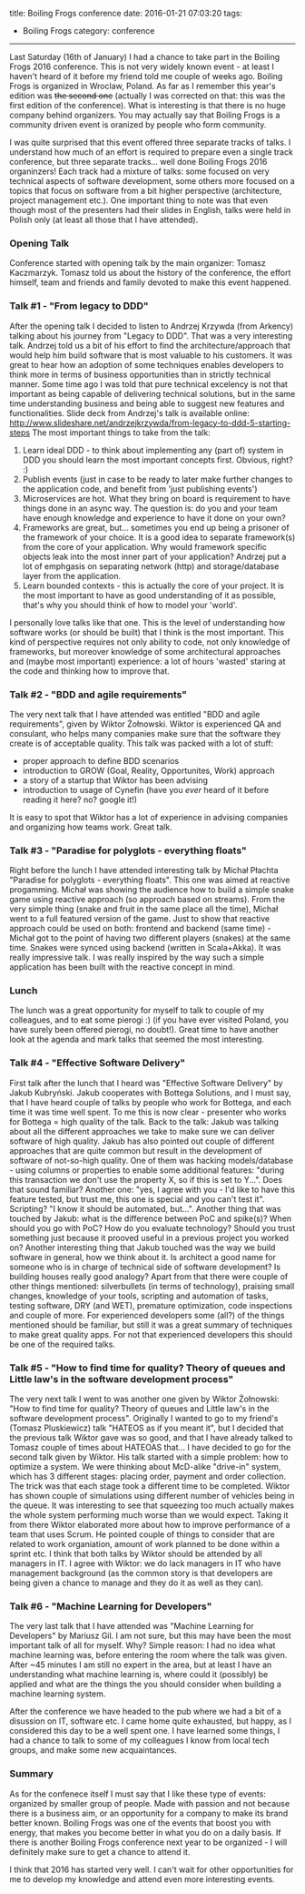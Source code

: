 title: Boiling Frogs conference
date: 2016-01-21 07:03:20
tags: 
- Boiling Frogs
category: conference
---

Last Saturday (16th of January) I had a chance to take part in the Boiling Frogs 2016 conference. This is not very widely known event - at least I haven't heard of it before my friend told me couple of weeks ago. Boiling Frogs is organized in Wroclaw, Poland. As far as I remember this year's edition was ~~the second one~~ (actually I was corrected on that: this was the first edition of the conference). What is interesting is that there is no huge company behind organizers. You may actually say that Boiling Frogs is a community driven event is oranized by people who form community.

I was quite surprised that this event offered three separate tracks of talks. I understand how much of an effort is required to prepare even a single track conference, but three separate tracks... well done Boiling Frogs 2016 organinzers! Each track had a mixture of talks: some focused on very technical aspects of software development, some others more focused on a topics that focus on software from a bit higher perspective (architecture, project management etc.).
One important thing to note was that even though most of the presenters had their slides in English, talks were held in Polish only (at least all those that I have attended).

### Opening Talk

Conference started with opening talk by the main organizer: Tomasz Kaczmarzyk. Tomasz told us about the history of the conference, the effort himself, team and friends and family devoted to make this event happened.

### Talk #1 - "From legacy to DDD"

After the opening talk I decided to listen to Andrzej Krzywda (from Arkency) talking about his journey from "Legacy to DDD". That was a very interesting talk. Andrzej told us a bit of his effort to find the architecture/approach that would help him build software that is most valuable to his customers. It was great to hear how an adoption of some techniques enables developers to think more in terms of business opportunities than in strictly technical manner. Some time ago I was told that pure technical excelency is not that important as being capable of delivering technical solutions, but in the same time understanding business and being able to suggest new features and functionalities. 
Slide deck from Andrzej's talk is available online: http://www.slideshare.net/andrzejkrzywda/from-legacy-to-ddd-5-starting-steps
The most important things to take from the talk:
1. Learn ideal DDD - to think about implementing any (part of) system in DDD you should learn the most important concepts first. Obvious, right? :)
2. Publish events (just in case to be ready to later make further changes to the application code, and benefit from 'just publishing events')
3. Microservices are hot. What they bring on board is requirement to have things done in an async way. The question is: do you and your team have enough knowledge and experience to have it done on your own?
4. Frameworks are great, but... sometimes you end up being a prisoner of the framework of your choice. It is a good idea to separate framework(s) from the core of your application. Why would framework specific objects leak into the most inner part of your application? Andrzej put a lot of emphgasis on separating network (http) and storage/database layer from the application.
5. Learn bounded contexts - this is actually the core of your project. It is the most important to have as good understanding of it as possible, that's why you should think of how to model your 'world'.

I personally love talks like that one. This is the level of understanding how software works (or should be built) that I think is the most important. This kind of perspective requires not only ability to code, not only knowledge of frameworks, but moreover knowledge of some architectural approaches and (maybe most important) experience: a lot of hours 'wasted' staring at the code and thinking how to improve that. 

### Talk #2 - "BDD and agile requirements"

The very next talk that I have attended was entitled "BDD and agile requirements", given by Wiktor Żołnowski. Wiktor is experienced QA and consulant, who helps many companies make sure that the software they create is of acceptable quality.
This talk was packed with a lot of stuff:
- proper approach to define BDD scenarios
- introduction to GROW (Goal, Reality, Opportunites, Work) approach
- a story of a startup that Wiktor has been advising
- introduction to usage of Cynefin (have you *ever* heard of it before reading it here? no? google it!)

It is easy to spot that Wiktor has a lot of experience in advising companies and organizing how teams work. Great talk.


### Talk #3 - "Paradise for polyglots - everything floats"

Right before the lunch I have attended interesting talk by Michał Płachta "Paradise for polyglots - everything floats". This one was aimed at reactive progamming. Michał was showing the audience how to build a simple snake game using reactive approach (so approach based on streams). From the very simple thing (snake and fruit in the same place all the time), Michał went to a full featured version of the game. Just to show that reactive approach could be used on both: frontend and backend (same time) - Michał got to the point of having two different players (snakes) at the same time. Snakes were synced using backend (written in Scala+Akka). It was really impressive talk. I was really inspired by the way such a simple application has been built with the reactive concept in mind. 

### Lunch

The lunch was a great opportunity for myself to talk to couple of my colleagues, and to eat some pierogi :) (if you have ever visited Poland, you have surely been offered pierogi, no doubt!). 
Great time to have another look at the agenda and mark talks that seemed the most interesting.

### Talk #4 - "Effective Software Delivery"

First talk after the lunch that I heard was "Effective Software Delivery" by Jakub Kubryński. Jakub cooperates with Bottega Solutions, and I must say, that I have heard couple of talks by people who work for Bottega, and each time it was time well spent. To me this is now clear - presenter who works for Bottega = high quality of the talk.
Back to the talk: Jakub was talking about all the different approaches we take to make sure we can deliver software of high quality. Jakub has also pointed out couple of different approaches that are quite common but result in the development of software of not-so-high quality.
One of them was hacking models/database - using columns or properties to enable some additional features: "during this transaction we don't use the property X, so if this is set to Y...". Does that sound familiar? Another one: "yes, I agree with you - I'd like to have this feature tested, but trust me, this one is special and you can't test it". Scripting? "I know it should be automated, but...".
Another thing that was touched by Jakub: what is the difference between PoC and spike(s)? When should you go with PoC? How do you evaluate technology? Should you trust something just because it prooved useful in a previous project you worked on?
Another interesting thing that Jakub touched was the way we build software in general, how we think about it. Is architect a good name for someone who is in charge of technical side of software development? Is building houses really good analogy? 
Apart from that there were couple of other things mentioned: silverbullets (in terms of technology), praising small changes, knowledge of your tools, scripting and automation of tasks, testing software, DRY (and WET), premature optimization, code inspections and couple of more. For experienced developers some (all?) of the things mentioned should be familiar, but still it was a great summary of techniques to make great quality apps. For not that experienced developers this should be one of the required talks.

### Talk #5 - "How to find time for quality? Theory of queues and Little law's in the software development process"

The very next talk I went to was another one given by Wiktor Żołnowski: "How to find time for quality? Theory of queues and Little law's in the software development process". Originally I wanted to go to my friend's (Tomasz Pluskiewicz) talk "HATEOS as if you meant it", but I decided that the previous talk Wiktor gave was so good, and that I have already talked to Tomasz couple of times about HATEOAS that... I have decided to go for the second talk given by Wiktor. His talk started with a simple problem: how to optimize a system. We were thinking about McD-alike "drive-in" system, which  has 3 different stages: placing order, payment and order collection. The trick was that each stage took a different time to be completed. Wiktor has shown couple of simulations using different number of vehicles being in the queue. It was interesting to see that squeezing too much actually makes the whole system performing much worse than we would expect. 
Taking it from there Wiktor elaborated more about how to improve performance of a team that uses Scrum. He pointed couple of things to consider that are related to work organiation, amount of work planned to be done within a sprint etc.
I think that both talks by Wiktor should be attended by all managers in IT. I agree with Wiktor: we do lack managers in IT who have management background (as the common story is that developers are being given a chance to manage and they do it as well as they can). 

### Talk #6 - "Machine Learning for Developers"

The very last talk that I have attended was "Machine Learning for Developers" by Mariusz Gil. I am not sure, but this may have been the most important talk of all for myself. Why? Simple reason: I had no idea what machine learning was, before entering the room where the talk was given. After ~45 minutes I am still no expert in the area, but at least I have an understanding what machine learning is, where could it (possibly) be applied and what are the things the you should consider when building a machine learning system.

After the conference we have headed to the pub where we had a bit of a disussion on IT, software etc. I came home quite exhausted, but happy, as I considered this day to be a well spent one. I have learned some things, I had a chance to talk to some of my colleagues I know from local tech groups, and make some new acquaintances.

### Summary

As for the confenece itself I must say that I like these type of events: organized by smaller group of people. Made with passion and not because there is a business aim, or an opportunity for a company to make its brand better known.
Boiling Frogs was one of the events that boost you with energy, that makes you become better in what you do on a daily basis. 
If there is another Boiling Frogs conference next year to be organized - I will definitely make sure to get a chance to attend it.

I think that 2016 has started very well. I can't wait for other opportunities for me to develop my knowledge and attend even more interesting events.
